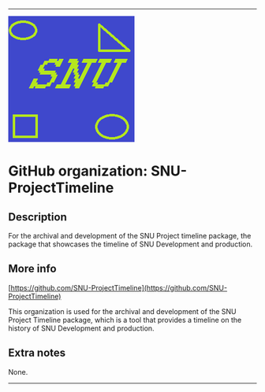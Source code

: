 
***

![SNU_blue_and_gold_legacy_icon.png failed to load. The file may be missing or corrupt. Check the file path for errors first.](/AdditionalInfo/1/SNU-ProjectTimeLine/SNU_blue_and_gold_legacy_icon.png)

# GitHub organization: SNU-ProjectTimeline

## Description

For the archival and development of the SNU Project timeline package, the package that showcases the timeline of SNU Development and production.

## More info

[https://github.com/SNU-ProjectTimeline](https://github.com/SNU-ProjectTimeline)

This organization is used for the archival and development of the SNU Project Timeline package, which is a tool that provides a timeline on the history of SNU Development and production.

## Extra notes

None.

***
